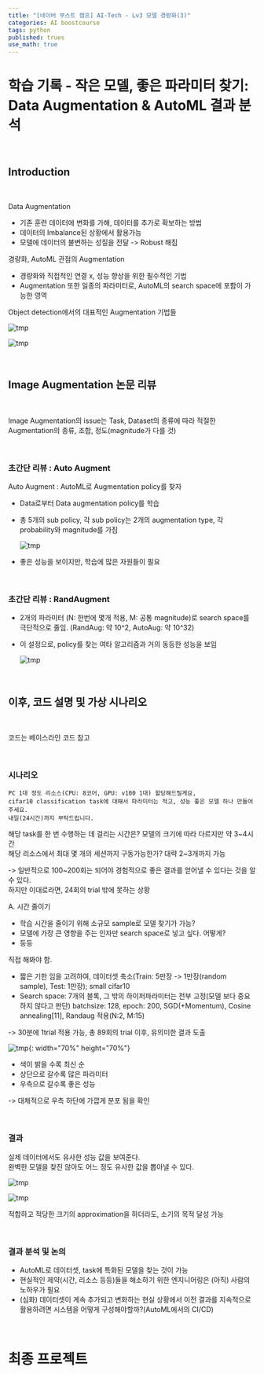 ```yaml
---
title: "[네이버 부스트 캠프] AI-Tech - Lv3 모델 경량화(3)"
categories: AI boostcourse
tags: python
published: trues
use_math: true
---
```


# 학습 기록 - 작은 모델, 좋은 파라미터 찾기: Data Augmentation & AutoML 결과 분석

<br>

## Introduction

<br>

Data Augmentation

- 기존 훈련 데이터에 변화를 가해, 데이터를 추가로 확보하는 방법
- 데이터의 Imbalance된 상황에서 활용가능
- 모델에 데이터의 불변하는 성질을 전달 -> Robust 해짐

경량화, AutoML 관점의 Augmentation

- 경량화와 직접적인 연결 x, 성능 향상을 위한 필수적인 기법
- Augmentation 또한 일종의 파라미터로, AutoML의 search space에 포함이 가능한 영역

Object detection에서의 대표적인 Augmentation 기법들

  ![tmp](/assets/images/AI-Images2/lv3_week3/img36.png)

  ![tmp](/assets/images/AI-Images2/lv3_week3/img37.png)

<br>

## Image Augmentation 논문 리뷰

<br>

Image Augmentation의 issue는 Task, Dataset의 종류에 따라 적절한 Augmentation의 종류, 조합, 정도(magnitude가 다를 것)

<br>

### 초간단 리뷰 : Auto Augment

Auto Augment : AutoML로 Augmentation policy를 찾자

- Data로부터 Data augmentation policy를 학습
- 총 5개의 sub policy, 각 sub policy는 2개의 augmentation type, 각 probability와 magnitude를 가짐

  ![tmp](/assets/images/AI-Images2/lv3_week3/img38.png)

- 좋은 성능을 보이지만, 학습에 많은 자원들이 필요

<br>

### 초간단 리뷰 : RandAugment

- 2개의 파라미터 (N: 한번에 몇개 적용, M: 공통 magnitude)로 search space를 극단적으로 줄임. (RandAug: 약 10^2, AutoAug: 약 10^32)
- 이 설정으로, policy를 찾는 여타 알고리즘과 거의 동등한 성능을 보임

  ![tmp](/assets/images/AI-Images2/lv3_week3/img39.png)

<br>

## 이후, 코드 설명 및 가상 시나리오

<br>

코드는 베이스라인 코드 참고

<br>

### 시나리오

```
PC 1대 정도 리소스(CPU: 8코어, GPU: v100 1대) 할당해드릴게요,  
cifar10 classification task에 대해서 파라미터는 적고, 성능 좋은 모델 하나 만들어주세요.  
내일(24시간)까지 부탁드립니다.
```

해당 task를 한 번 수행하는 데 걸리는 시간은? 모델의 크기에 따라 다르지만 약 3~4시간  
해당 리소스에서 최대 몇 개의 세션까지 구동가능한가? 대략 2~3개까지 가능

-> 일반적으로 100~200회는 되어야 경험적으로 좋은 결과를 얻어낼 수 있다는 것을 알 수 있다.  
하지만 이대로라면, 24회의 trial 밖에 못하는 상황

A. 시간 줄이기

- 학습 시간을 줄이기 위해 소규모 sample로 모델 찾기가 가능?
- 모델에 가장 큰 영향을 주는 인자만 search space로 넣고 싶다. 어떻게?
- 등등

직접 해봐야 함.

- 짧은 기한 임을 고려하여, 데이터셋 축소(Train: 5만장 -> 1만장(random sample), Test: 1만장); small cifar10
- Search space: 7개의 블록, 그 밖의 하이퍼파라미터는 전부 고정(모델 보다 중요하지 않다고 판단)
batchsize: 128, epoch: 200, SGD(+Momentum), Cosine annealing[11], Randaug 적용(N:2, M:15)

-> 30분에 1trial 적용 가능, 총 89회의 trial 이후, 유의미한 결과 도출

  ![tmp](/assets/images/AI-Images2/lv3_week3/img40.png){: width="70%" height="70%"}  

- 색이 밝을 수록 최신 순
- 상단으로 갈수록 많은 파라미터
- 우측으로 갈수록 좋은 성능

-> 대체적으로 우측 하단에 가깝게 분포 됨을 확인

<br>

### 결과

실제 데이터에서도 유사한 성능 값을 보여준다.  
완벽한 모델을 찾진 않아도 어느 정도 유사한 값을 뽑아낼 수 있다.

  ![tmp](/assets/images/AI-Images2/lv3_week3/img41.png)

  ![tmp](/assets/images/AI-Images2/lv3_week3/img42.png)

적합하고 적당한 크기의 approximation을 하더라도, 소기의 목적 달성 가능

<br>

### 결과 분석 및 논의

- AutoML로 데이터셋, task에 특화된 모델을 찾는 것이 가능 
- 현실적인 제약(시간, 리소스 등등)들을 해소하기 위한 엔지니어링은 (아직) 사람의 노하우가 필요 
- (심화) 데이터셋이 계속 추가되고 변화하는 현실 상황에서 이전 결과를 지속적으로 활용하려면 시스템을 어떻게 구성해야할까?(AutoML에서의 CI/CD)

<br>

# 최종 프로젝트

